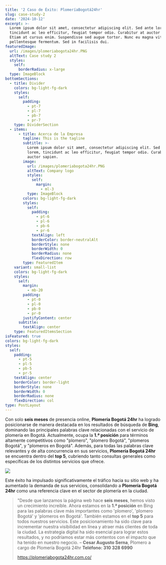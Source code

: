 ```yaml
---
title: '2 Caso de Éxito: PlomeríaBogotá24hr'
slug: case-study-2
date: '2024-10-12'
excerpt: >-
  Lorem ipsum dolor sit amet, consectetur adipiscing elit. Sed ante lorem,
  tincidunt ac leo efficitur, feugiat tempor odio. Curabitur at auctor sapien.
  Etiam at cursus enim. Suspendisse sed augue tortor. Nunc eu magna vitae lorem
  pellentesque fermentum. Sed in facilisis dui.
featuredImage:
  url: /images/plomeriabogota24hr.PNG
  altText: Case study 2
  styles:
    self:
      borderRadius: x-large
  type: ImageBlock
bottomSections:
  - title: Divider
    colors: bg-light-fg-dark
    styles:
      self:
        padding:
          - pt-7
          - pl-7
          - pb-7
          - pr-7
    type: DividerSection
  - items:
      - title: Acerca de la Empresa
        tagline: This is the tagline
        subtitle: >-
          Lorem ipsum dolor sit amet, consectetur adipiscing elit. Sed ante
          lorem, tincidunt ac leo efficitur, feugiat tempor odio. Curabitur at
          auctor sapien.
        image:
          url: /images/plomeriabogota24hr.PNG
          altText: Company logo
          styles:
            self:
              margin:
                - ml-3
          type: ImageBlock
        colors: bg-light-fg-dark
        styles:
          self:
            padding:
              - pt-6
              - pl-6
              - pb-6
              - pr-6
            textAlign: left
            borderColor: border-neutralAlt
            borderStyle: none
            borderWidth: 0
            borderRadius: none
            flexDirection: row
        type: FeaturedItem
    variant: small-list
    colors: bg-light-fg-dark
    styles:
      self:
        margin:
          - mb-20
        padding:
          - pt-0
          - pl-0
          - pb-0
          - pr-0
        justifyContent: center
      subtitle:
        textAlign: center
    type: FeaturedItemsSection
isFeatured: true
colors: bg-light-fg-dark
styles:
  self:
    padding:
      - pt-5
      - pl-5
      - pb-5
      - pr-5
    textAlign: center
    borderColor: border-light
    borderStyle: none
    borderWidth: 0
    borderRadius: none
    flexDirection: col
type: PostLayout
---
```

Con solo **seis meses** de presencia online, **Plomería Bogotá 24hr** ha logrado posicionarse de manera destacada en los resultados de búsqueda de **Bing**, dominando las principales palabras clave relacionadas con el servicio de plomería en Bogotá. Actualmente, ocupa la **1.ª posición** para términos altamente competitivos como "plomero", "plomero Bogotá", "plomeros Bogotá", y "plomeros en Bogotá". Además, para todas las palabras clave relevantes y de alta concurrencia en sus servicios, **Plomería Bogotá 24hr** se encuentra dentro del **top 5**, cubriendo tanto consultas generales como específicas de los distintos servicios que ofrece.

![](/images/evidencia-2.PNG)

Este éxito ha impulsado significativamente el tráfico hacia su sitio web y ha aumentado la demanda de sus servicios, consolidando a **Plomería Bogotá 24hr** como una referencia clave en el sector de plomería en la ciudad.



> "Desde que lanzamos la página web hace **seis meses**, hemos visto un crecimiento increíble. Ahora estamos en la **1.ª posición** en Bing para las palabras clave más importantes como 'plomero', 'plomero Bogotá' y 'plomeros en Bogotá'. También estamos en el **top 5** para todos nuestros servicios. Este posicionamiento ha sido clave para incrementar nuestra visibilidad en línea y atraer más clientes de toda la ciudad. La estrategia digital ha sido esencial para lograr estos resultados, y no podríamos estar más contentos con el impacto que ha tenido en nuestro negocio.
> – **Cesar Augusto Serna**, Plomero a cargo de Plomería Bogotá 24hr
> **Teléfono: 310 328 6990**
>
> <https://plomeriabogota24hr.com.co/>
>

